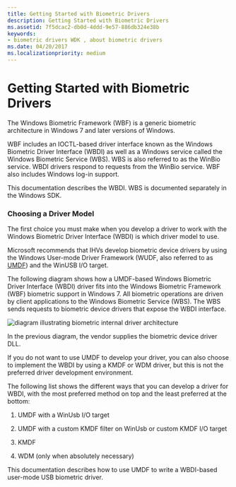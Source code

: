 ```yaml
---
title: Getting Started with Biometric Drivers
description: Getting Started with Biometric Drivers
ms.assetid: 7f5dcac2-db0d-4ddd-9e57-886db324e38b
keywords:
- biometric drivers WDK , about biometric drivers
ms.date: 04/20/2017
ms.localizationpriority: medium
---
```


# Getting Started with Biometric Drivers


The Windows Biometric Framework (WBF) is a generic biometric architecture in Windows 7 and later versions of Windows.

WBF includes an IOCTL-based driver interface known as the Windows Biometric Driver Interface (WBDI) as well as a Windows service called the Windows Biometric Service (WBS). WBS is also referred to as the WinBio service. WBDI drivers respond to requests from the WinBio service. WBF also includes Windows log-in support.

This documentation describes the WBDI. WBS is documented separately in the Windows SDK.

### <span id="choosing_a_driver_model"></span><span id="CHOOSING_A_DRIVER_MODEL"></span>Choosing a Driver Model

The first choice you must make when you develop a driver to work with the Windows Biometric Driver Interface (WBDI) is which driver model to use.

Microsoft recommends that IHVs develop biometric device drivers by using the Windows User-mode Driver Framework (WUDF, also referred to as [UMDF](https://docs.microsoft.com/previous-versions/ff554928(v=vs.85))) and the WinUSB I/O target.

The following diagram shows how a UMDF-based Windows Biometric Driver Interface (WBDI) driver fits into the Windows Biometric Framework (WBF) biometric support in Windows 7. All biometric operations are driven by client applications to the Windows Biometric Service (WBS). The WBS sends requests to biometric device drivers that expose the WBDI interface.

![diagram illustrating biometric internal driver architecture](images/bioarch.png)

In the previous diagram, the vendor supplies the biometric device driver DLL.

If you do not want to use UMDF to develop your driver, you can also choose to implement the WBDI by using a KMDF or WDM driver, but this is not the preferred driver development environment.

The following list shows the different ways that you can develop a driver for WBDI, with the most preferred method on top and the least preferred at the bottom:

1.  UMDF with a WinUsb I/O target

2.  UMDF with a custom KMDF filter on WinUsb or custom KMDF I/O target

3.  KMDF

4.  WDM (only when absolutely necessary)

This documentation describes how to use UMDF to write a WBDI-based user-mode USB biometric driver.

 

 





